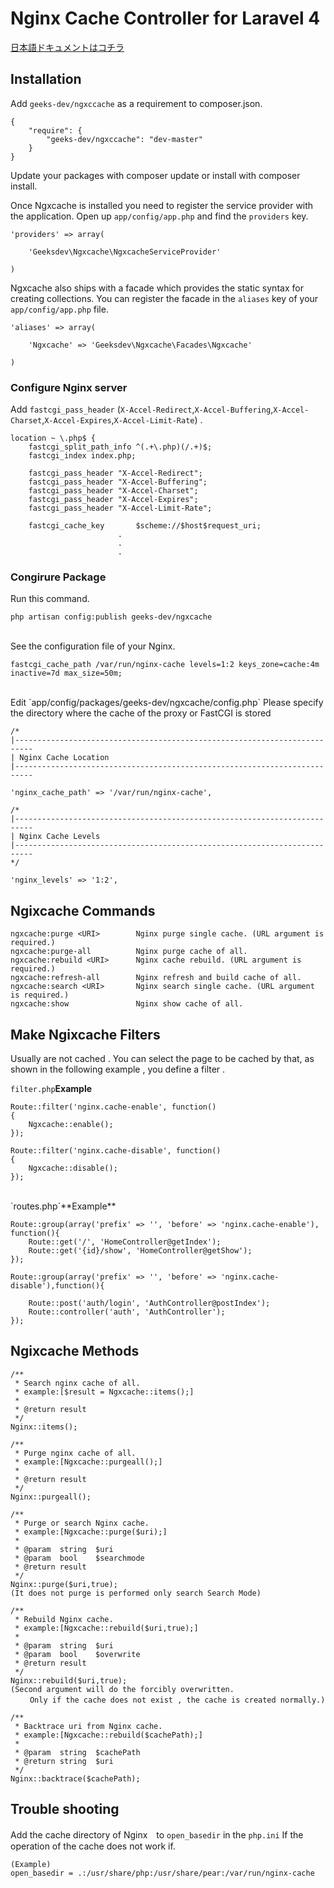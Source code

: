 # Nginx Cache Controller for Laravel 4

[日本語ドキュメントはコチラ](http://www.geeks-dev.com/laravel%E3%81%A7nginx%E3%81%AE%E3%82%AD%E3%83%A3%E3%83%83%E3%82%B7%E3%83%A5%E3%82%92%E5%88%B6%E5%BE%A1%E3%81%99%E3%82%8Bngxcache/)

## Installation

Add `geeks-dev/ngxccache` as a requirement to composer.json.

	{
		"require": {
			"geeks-dev/ngxccache": "dev-master"
		}
	}

Update your packages with composer update or install with composer install.

Once Ngxcache is installed you need to register the service provider with the application. Open up `app/config/app.php` and find the `providers` key.

	'providers' => array(

		'Geeksdev\Ngxcache\NgxcacheServiceProvider'

	)

Ngxcache also ships with a facade which provides the static syntax for creating collections. You can register the facade in the `aliases` key of your `app/config/app.php` file.

	'aliases' => array(

		'Ngxcache' => 'Geeksdev\Ngxcache\Facades\Ngxcache'

	)

### Configure Nginx server

Add `fastcgi_pass_header` (`X-Accel-Redirect`,`X-Accel-Buffering`,`X-Accel-Charset`,`X-Accel-Expires`,`X-Accel-Limit-Rate`) .

	location ~ \.php$ {
		fastcgi_split_path_info ^(.+\.php)(/.+)$;
		fastcgi_index index.php;

		fastcgi_pass_header "X-Accel-Redirect";
		fastcgi_pass_header "X-Accel-Buffering";
		fastcgi_pass_header "X-Accel-Charset";
		fastcgi_pass_header "X-Accel-Expires";
		fastcgi_pass_header "X-Accel-Limit-Rate";

		fastcgi_cache_key       $scheme://$host$request_uri;
							.
							.
							.

### Congirure Package

Run this command. 

	php artisan config:publish geeks-dev/ngxcache

<br />
See the configuration file of your Nginx.

	fastcgi_cache_path /var/run/nginx-cache levels=1:2 keys_zone=cache:4m inactive=7d max_size=50m;

<br />
Edit `app/config/packages/geeks-dev/ngxcache/config.php`
Please specify the directory where the cache of the proxy or FastCGI is stored
	
	/*
	|--------------------------------------------------------------------------
	| Nginx Cache Location
	|--------------------------------------------------------------------------

	'nginx_cache_path' => '/var/run/nginx-cache',

	/*
	|--------------------------------------------------------------------------
	| Nginx Cache Levels
	|--------------------------------------------------------------------------
	*/

	'nginx_levels' => '1:2',

## Ngixcache Commands

	ngxcache:purge <URI>        Nginx purge single cache. (URL argument is required.)
	ngxcache:purge-all          Nginx purge cache of all.
	ngxcache:rebuild <URI>      Nginx cache rebuild. (URL argument is required.)
	ngxcache:refresh-all        Nginx refresh and build cache of all.
	ngxcache:search <URI>       Nginx search single cache. (URL argument is required.)
	ngxcache:show               Nginx show cache of all.


## Make Ngixcache Filters

Usually are not cached .  You can select the page to be cached by that, as shown in the following example , you define a filter .

`filter.php`**Example**

	Route::filter('nginx.cache-enable', function()
	{
		Ngxcache::enable();
	});

	Route::filter('nginx.cache-disable', function()
	{
		Ngxcache::disable();
	});

<br >
`routes.php`**Example**

	Route::group(array('prefix' => '', 'before' => 'nginx.cache-enable'), function(){
		Route::get('/', 'HomeController@getIndex');
		Route::get('{id}/show', 'HomeController@getShow');
	});

	Route::group(array('prefix' => '', 'before' => 'nginx.cache-disable'),function(){

		Route::post('auth/login', 'AuthController@postIndex');
		Route::controller('auth', 'AuthController');
	});


## Ngixcache Methods

	/**
	 * Search nginx cache of all.
	 * example:[$result = Ngxcache::items();]
	 *
	 * @return result
	 */
	Nginx::items();

	/**
	 * Purge nginx cache of all.
	 * example:[Ngxcache::purgeall();]
	 *
	 * @return result
	 */
	Nginx::purgeall();
	
	/**
	 * Purge or search Nginx cache.
	 * example:[Ngxcache::purge($uri);]
	 *
	 * @param  string  $uri
	 * @param  bool    $searchmode
	 * @return result
	 */
	Nginx::purge($uri,true);
	(It does not purge is performed only search Search Mode)

	/**
	 * Rebuild Nginx cache.
	 * example:[Ngxcache::rebuild($uri,true);]
	 *
	 * @param  string  $uri
	 * @param  bool    $overwrite
	 * @return result
	 */
	Nginx::rebuild($uri,true);
	(Second argument will do the forcibly overwritten.
	 　　Only if the cache does not exist , the cache is created normally.)

	/**
	 * Backtrace uri from Nginx cache.
	 * example:[Ngxcache::rebuild($cachePath);]
	 *
	 * @param  string  $cachePath
	 * @return string  $uri
	 */
	Nginx::backtrace($cachePath);


## Trouble shooting

Add the cache directory of Nginx　to `open_basedir` in the `php.ini` If the operation of the cache does not work if.

	(Example)
	open_basedir = .:/usr/share/php:/usr/share/pear:/var/run/nginx-cache

